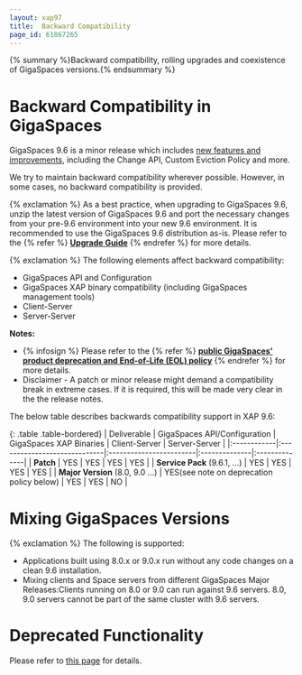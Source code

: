 ```yaml
---
layout: xap97
title:  Backward Compatibility
page_id: 61867265
---
```


{% summary %}Backward compatibility, rolling upgrades and coexistence of GigaSpaces versions.{% endsummary %}

# Backward Compatibility in GigaSpaces

GigaSpaces 9.6 is a minor release which includes [new features and improvements](http://wiki.gigaspaces.com/wiki/display/RN/What%27s+New+in+GigaSpaces+9.6.X), including the Change API, Custom Eviction Policy and more.

We try to maintain backward compatibility wherever possible. However, in some cases, no backward compatibility is provided.

{% exclamation %} As a best practice, when upgrading to GigaSpaces 9.6, unzip the latest version of GigaSpaces 9.6 and port the necessary changes from your pre-9.6 environment into your new 9.6 environment. It is recommended to use the GigaSpaces 9.6 distribution as-is. Please refer to the {% refer %} **[Upgrade Guide](http://wiki.gigaspaces.com/wiki/display/RN/Upgrading+to+9.6.X)** {% endrefer %} for more details.

{% exclamation %} The following elements affect backward compatibility:

- GigaSpaces API and Configuration
- GigaSpaces XAP binary compatibility (including GigaSpaces management tools)
- Client-Server
- Server-Server

**Notes:**

- {% infosign %} Please refer to the {% refer %} **[public GigaSpaces' product deprecation and End-of-Life (EOL) policy](http://www.gigaspaces.com/EOL)** {% endrefer %} for more details.
- Disclaimer - A patch or minor release might demand a compatibility break in extreme cases. If it is required, this will be made very clear in the the release notes.

The below table describes backwards compatibility support in XAP 9.6:

{: .table .table-bordered}
| Deliverable | GigaSpaces API/Configuration | GigaSpaces XAP Binaries | Client-Server | Server-Server |
|:------------|:-----------------------------|:------------------------|:--------------|:--------------|
| **Patch** | YES | YES | YES | YES |
| **Service Pack** (9.6.1, ...) | YES | YES | YES | YES |
| **Major Version** (8.0, 9.0 ...) | YES(see note on deprecation policy below) | YES | YES | NO |

# Mixing GigaSpaces Versions

{% exclamation %} The following is supported:

- Applications built using 8.0.x or 9.0.x run without any code changes on a clean 9.6 installation.
- Mixing clients and Space servers from different GigaSpaces Major Releases:Clients running on 8.0 or 9.0 can run against 9.6 servers. 8.0, 9.0 servers cannot be part of the same cluster with 9.6 servers.

# Deprecated Functionality

Please refer to [this page](http://wiki.gigaspaces.com/wiki/display/RN/GigaSpaces+9.6.X+API+Changes+and+Deprecation) for details.

